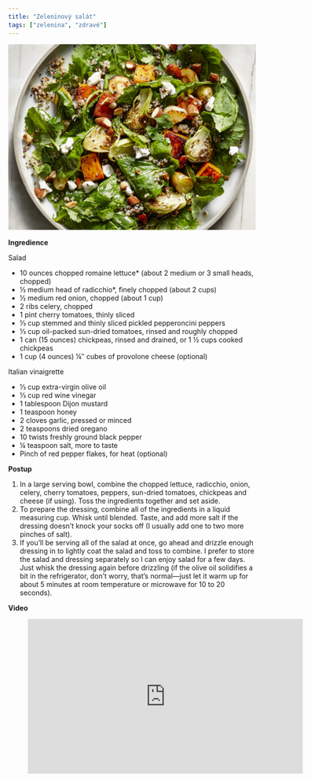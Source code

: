 ```yaml
---
title: "Zeleninový salát"
tags: ["zelenina", "zdravé"]
---
```


![Zeleninový salát](./images/zeleninovySalat.jpg)

**Ingredience**

Salad

- 10 ounces chopped romaine lettuce\* (about 2 medium or 3 small heads, chopped)
- ½ medium head of radicchio\*, finely chopped (about 2 cups)
- ½ medium red onion, chopped (about 1 cup)
- 2 ribs celery, chopped
- 1 pint cherry tomatoes, thinly sliced
- ⅓ cup stemmed and thinly sliced pickled pepperoncini peppers
- ⅓ cup oil-packed sun-dried tomatoes, rinsed and roughly chopped
- 1 can (15 ounces) chickpeas, rinsed and drained, or 1 ½ cups cooked chickpeas
- 1 cup (4 ounces) ¼″ cubes of provolone cheese (optional)

Italian vinaigrette

- ⅓ cup extra-virgin olive oil
- ⅓ cup red wine vinegar
- 1 tablespoon Dijon mustard
- 1 teaspoon honey
- 2 cloves garlic, pressed or minced
- 2 teaspoons dried oregano
- 10 twists freshly ground black pepper
- ¼ teaspoon salt, more to taste
- Pinch of red pepper flakes, for heat (optional)

**Postup**

1. In a large serving bowl, combine the chopped lettuce, radicchio, onion, celery, cherry tomatoes, peppers, sun-dried tomatoes, chickpeas and cheese (if using). Toss the ingredients together and set aside.
2. To prepare the dressing, combine all of the ingredients in a liquid measuring cup. Whisk until blended. Taste, and add more salt if the dressing doesn’t knock your socks off (I usually add one to two more pinches of salt).
3. If you’ll be serving all of the salad at once, go ahead and drizzle enough dressing in to lightly coat the salad and toss to combine. I prefer to store the salad and dressing separately so I can enjoy salad for a few days. Just whisk the dressing again before drizzling (if the olive oil solidifies a bit in the refrigerator, don’t worry, that’s normal—just let it warm up for about 5 minutes at room temperature or microwave for 10 to 20 seconds).

**Video**

<figure class="video_container">
  <iframe width="560" height="315" src="https://www.youtube.com/embed/AJb9GpR_dgQ" frameborder="0" allow="accelerometer; autoplay; encrypted-media; gyroscope; picture-in-picture" allowfullscreen></iframe>
</figure>
